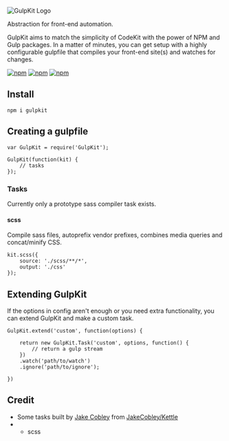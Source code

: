 ![GulpKit Logo](http://i.imgur.com/ruOxMof.png)

Abstraction for front-end automation.

GulpKit aims to match the simplicity of CodeKit with the power of NPM and Gulp packages. In a matter of minutes, you can get setup with a highly configurable gulpfile that compiles your front-end site(s) and watches for changes.

[![npm](https://img.shields.io/npm/dt/gulpkit.svg)](https://www.npmjs.com/package/gulpkit)
[![npm](https://img.shields.io/npm/v/gulpkit.svg)](https://www.npmjs.com/package/gulpkit)
[![npm](https://img.shields.io/npm/l/gulpkit.svg)](https://raw.githubusercontent.com/GulpKit/GulpKit/master/LICENSE)

## Install

    npm i gulpkit
    
## Creating a gulpfile

    var GulpKit = require('GulpKit');
    
    GulpKit(function(kit) {
        // tasks
    });
    
### Tasks

Currently only a prototype sass compiler task exists.

#### scss

Compile sass files, autoprefix vendor prefixes, combines media queries and concat/minify CSS.

    kit.scss({
        source: './scss/**/*',
        output: './css'
    });
    
## Extending GulpKit

If the options in config aren't enough or you need extra functionality, you can extend GulpKit and make a custom task.

    GulpKit.extend('custom', function(options) {

        return new GulpKit.Task('custom', options, function() {
            // return a gulp stream
        })
        .watch('path/to/watch')
        .ignore('path/to/ignore');

    })
    
## Credit

* Some tasks built by [Jake Cobley](http://cobe.ly) from [JakeCobley/Kettle](https://github.com/JakeCobley/Kettle)
* * scss
